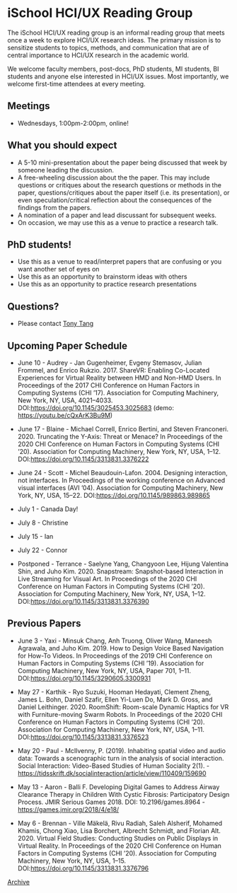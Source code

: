 # iSchool HCI/UX Reading Group

The iSchool HCI/UX reading group is an informal reading group that meets once a week to explore HCI/UX research ideas. The primary mission is to sensitize students to topics, methods, and communication that are of central importance to HCI/UX research in the academic world.

We welcome faculty members, post-docs, PhD students, MI students, BI students and anyone else interested in HCI/UX issues. Most importantly, we welcome first-time attendees at every meeting.

## Meetings
* Wednesdays, 1:00pm-2:00pm, online!

## What you should expect
* A 5-10 mini-presentation about the paper being discussed that week by someone leading the discussion.
* A free-wheeling discussion about the the paper. This may include questions or critiques about the research questions or methods in the paper, questions/critiques about the paper itself (i.e. its presentation), or even speculation/critical reflection about the consequences of the findings from the papers.
* A nomination of a paper and lead discussant for subsequent weeks.
* On occasion, we may use this as a venue to practice a research talk.

## PhD students!
* Use this as a venue to read/interpret papers that are confusing or you want another set of eyes on
* Use this as an opportunity to brainstorm ideas with others
* Use this as an opportunity to practice research presentations

## Questions?
* Please contact [Tony Tang](https://ischool.utoronto.ca/profile/tony-tang/)

## Upcoming Paper Schedule

* June 10 - Audrey - Jan Gugenheimer, Evgeny Stemasov, Julian Frommel, and Enrico Rukzio. 2017. ShareVR: Enabling Co-Located Experiences for Virtual Reality between HMD and Non-HMD Users. In Proceedings of the 2017 CHI Conference on Human Factors in Computing Systems (CHI ’17). Association for Computing Machinery, New York, NY, USA, 4021–4033. DOI:https://doi.org/10.1145/3025453.3025683 (demo: https://youtu.be/cQxArK3Bu9M)
* June 17 - Blaine - Michael Correll, Enrico Bertini, and Steven Franconeri. 2020. Truncating the Y-Axis: Threat or Menace? In Proceedings of the 2020 CHI Conference on Human Factors in Computing Systems (CHI ’20). Association for Computing Machinery, New York, NY, USA, 1–12. DOI:https://doi.org/10.1145/3313831.3376222
* June 24 - Scott - Michel Beaudouin-Lafon. 2004. Designing interaction, not interfaces. In Proceedings of the working conference on Advanced visual interfaces (AVI ’04). Association for Computing Machinery, New York, NY, USA, 15–22. DOI:https://doi.org/10.1145/989863.989865
* July 1 - Canada Day!
* July 8 - Christine
* July 15 - Ian
* July 22 - Connor

* Postponed - Terrance - Saelyne Yang, Changyoon Lee, Hijung Valentina Shin, and Juho Kim. 2020. Snapstream: Snapshot-based Interaction in Live Streaming for Visual Art. In Proceedings of the 2020 CHI Conference on Human Factors in Computing Systems (CHI ’20). Association for Computing Machinery, New York, NY, USA, 1–12. DOI:https://doi.org/10.1145/3313831.3376390

## Previous Papers

* June 3 - Yaxi - Minsuk Chang, Anh Truong, Oliver Wang, Maneesh Agrawala, and Juho Kim. 2019. How to Design Voice Based Navigation for How-To Videos. In Proceedings of the 2019 CHI Conference on Human Factors in Computing Systems (CHI ’19). Association for Computing Machinery, New York, NY, USA, Paper 701, 1–11. DOI:https://doi.org/10.1145/3290605.3300931

* May 27 - Karthik - Ryo Suzuki, Hooman Hedayati, Clement Zheng, James L. Bohn, Daniel Szafir, Ellen Yi-Luen Do, Mark D. Gross, and Daniel Leithinger. 2020. RoomShift: Room-scale Dynamic Haptics for VR with Furniture-moving Swarm Robots. In Proceedings of the 2020 CHI Conference on Human Factors in Computing Systems (CHI ’20). Association for Computing Machinery, New York, NY, USA, 1–11. DOI:https://doi.org/10.1145/3313831.3376523

* May 20 - Paul - McIlvenny, P. (2019). Inhabiting spatial video and audio data: Towards a scenographic turn in the analysis of social interaction. Social Interaction: Video-Based Studies of Human Sociality 2(1). - https://tidsskrift.dk/socialinteraction/article/view/110409/159690

* May 13 - Aaron - Balli F. Developing Digital Games to Address Airway Clearance Therapy in Children With Cystic Fibrosis: Participatory Design Process. JMIR Serious Games 2018. DOI: 10.2196/games.8964 - https://games.jmir.org/2018/4/e18/

* May 6 - Brennan - Ville Mäkelä, Rivu Radiah, Saleh Alsherif, Mohamed Khamis, Chong Xiao, Lisa Borchert, Albrecht Schmidt, and Florian Alt. 2020. Virtual Field Studies: Conducting Studies on Public Displays in Virtual Reality. In Proceedings of the 2020 CHI Conference on Human Factors in Computing Systems (CHI ’20). Association for Computing Machinery, New York, NY, USA, 1–15. DOI:https://doi.org/10.1145/3313831.3376796


[Archive](archive.md)
